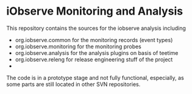 # iObserve Monitoring and Analysis

This repository contains the sources for the iobserve analysis including
- org.iobserve.common for the monitoring records (event types)
- org.iobserve.monitoring for the monitoring probes
- org.iobserve.analysis for the analysis plugins on basis of teetime
- org.iobserve.releng for release engineering stuff of the project
- 
The code is in a prototype stage and not fully functional, especially, as
some parts are still located in other SVN repositories.
